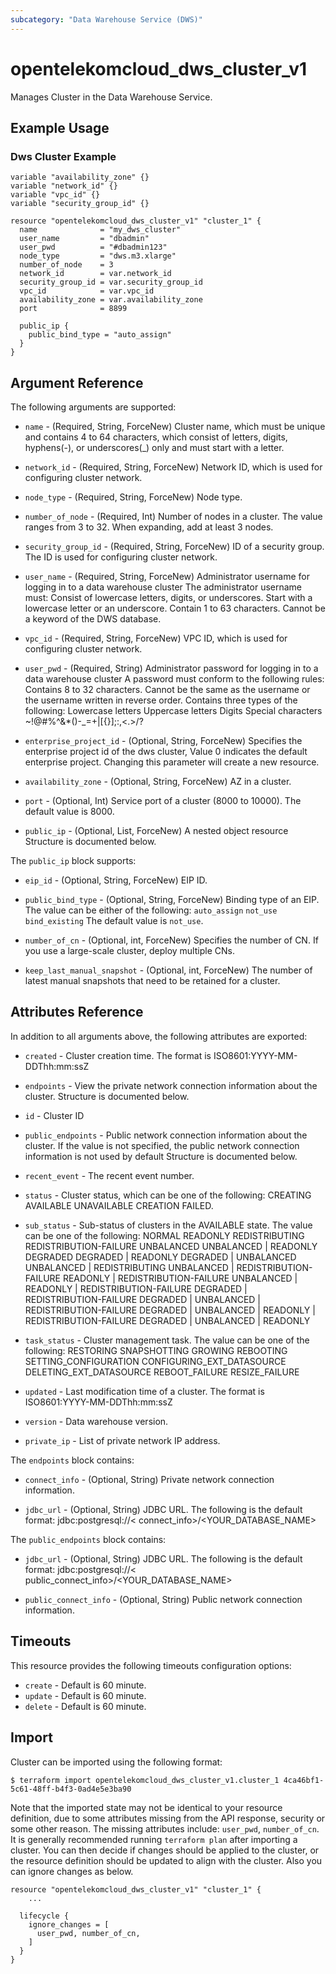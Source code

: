 ```yaml
---
subcategory: "Data Warehouse Service (DWS)"
---
```


# opentelekomcloud_dws_cluster_v1

Manages Cluster in the Data Warehouse Service.

## Example Usage

### Dws Cluster Example

```hcl
variable "availability_zone" {}
variable "network_id" {}
variable "vpc_id" {}
variable "security_group_id" {}

resource "opentelekomcloud_dws_cluster_v1" "cluster_1" {
  name              = "my_dws_cluster"
  user_name         = "dbadmin"
  user_pwd          = "#dbadmin123"
  node_type         = "dws.m3.xlarge"
  number_of_node    = 3
  network_id        = var.network_id
  security_group_id = var.security_group_id
  vpc_id            = var.vpc_id
  availability_zone = var.availability_zone
  port              = 8899

  public_ip {
    public_bind_type = "auto_assign"
  }
}
```

## Argument Reference

The following arguments are supported:

* `name` - (Required, String, ForceNew) Cluster name, which must be unique and contains 4 to 64 characters, which
  consist of letters, digits, hyphens(-), or underscores(_) only and must start with a letter.

* `network_id` - (Required, String, ForceNew) Network ID, which is used for configuring cluster network.

* `node_type` - (Required, String, ForceNew) Node type.

* `number_of_node` - (Required, Int) Number of nodes in a cluster. The value ranges from 3 to 32. When expanding,
  add at least 3 nodes.

* `security_group_id` - (Required, String, ForceNew) ID of a security group. The ID is used for configuring cluster
  network.

* `user_name` - (Required, String, ForceNew) Administrator username for logging in to a data warehouse cluster The
  administrator username must:  Consist of lowercase letters, digits, or underscores. Start with a lowercase letter or
  an underscore. Contain 1 to 63 characters. Cannot be a keyword of the DWS database.

* `vpc_id` - (Required, String, ForceNew) VPC ID, which is used for configuring cluster network.

* `user_pwd` - (Required, String) Administrator password for logging in to a data warehouse cluster A password
  must conform to the following rules:  Contains 8 to 32 characters. Cannot be the same as the username or the username
  written in reverse order. Contains three types of the following:
  Lowercase letters Uppercase letters Digits Special characters
  ~!@#%^&*()-_=+|[{}];:,<.>/?

* `enterprise_project_id` - (Optional, String, ForceNew) Specifies the enterprise project id of the dws cluster,
  Value 0 indicates the default enterprise project.
  Changing this parameter will create a new resource.

* `availability_zone` - (Optional, String, ForceNew) AZ in a cluster.

* `port` - (Optional, Int) Service port of a cluster (8000 to 10000). The default value is 8000.

* `public_ip` - (Optional, List, ForceNew) A nested object resource Structure is documented below.

The `public_ip` block supports:

* `eip_id` - (Optional, String, ForceNew) EIP ID.

* `public_bind_type` - (Optional, String, ForceNew) Binding type of an EIP. The value can be either of the following:
  `auto_assign` `not_use` `bind_existing` The default value is `not_use`.

* `number_of_cn` - (Optional, int, ForceNew) Specifies the number of CN. If you use a large-scale cluster, deploy
  multiple CNs.

* `keep_last_manual_snapshot` - (Optional, int, ForceNew) The number of latest manual snapshots that need to be retained for a cluster.

## Attributes Reference

In addition to all arguments above, the following attributes are exported:

* `created` - Cluster creation time. The format is ISO8601:YYYY-MM-DDThh:mm:ssZ

* `endpoints` - View the private network connection information about the cluster. Structure is documented below.

* `id` - Cluster ID

* `public_endpoints` - Public network connection information about the cluster. If the value is not specified, the
  public network connection information is not used by default Structure is documented below.

* `recent_event` - The recent event number.

* `status` - Cluster status, which can be one of the following:  CREATING AVAILABLE UNAVAILABLE CREATION FAILED.

* `sub_status` - Sub-status of clusters in the AVAILABLE state. The value can be one of the following:  NORMAL READONLY
  REDISTRIBUTING REDISTRIBUTION-FAILURE UNBALANCED UNBALANCED | READONLY DEGRADED DEGRADED | READONLY DEGRADED |
  UNBALANCED UNBALANCED | REDISTRIBUTING UNBALANCED | REDISTRIBUTION-FAILURE READONLY | REDISTRIBUTION-FAILURE
  UNBALANCED | READONLY | REDISTRIBUTION-FAILURE DEGRADED | REDISTRIBUTION-FAILURE DEGRADED | UNBALANCED |
  REDISTRIBUTION-FAILURE DEGRADED | UNBALANCED | READONLY | REDISTRIBUTION-FAILURE DEGRADED | UNBALANCED | READONLY

* `task_status` - Cluster management task. The value can be one of the following:
  RESTORING SNAPSHOTTING GROWING REBOOTING SETTING_CONFIGURATION CONFIGURING_EXT_DATASOURCE DELETING_EXT_DATASOURCE
  REBOOT_FAILURE RESIZE_FAILURE

* `updated` - Last modification time of a cluster. The format is ISO8601:YYYY-MM-DDThh:mm:ssZ

* `version` - Data warehouse version.

* `private_ip` - List of private network IP address.

The `endpoints` block contains:

* `connect_info` - (Optional, String) Private network connection information.

* `jdbc_url` - (Optional, String)
  JDBC URL. The following is the default format:
  jdbc:postgresql://< connect_info>/<YOUR_DATABASE_NAME>

The `public_endpoints` block contains:

* `jdbc_url` - (Optional, String)
  JDBC URL. The following is the default format:
  jdbc:postgresql://< public_connect_info>/<YOUR_DATABASE_NAME>

* `public_connect_info` - (Optional, String)
  Public network connection information.

## Timeouts

This resource provides the following timeouts configuration options:

* `create` - Default is 60 minute.
* `update` - Default is 60 minute.
* `delete` - Default is 60 minute.

## Import

Cluster can be imported using the following format:

```
$ terraform import opentelekomcloud_dws_cluster_v1.cluster_1 4ca46bf1-5c61-48ff-b4f3-0ad4e5e3ba90
```

Note that the imported state may not be identical to your resource definition, due to some attributes missing from the
API response, security or some other reason. The missing attributes include: `user_pwd`, `number_of_cn`.
It is generally recommended running `terraform plan` after importing a cluster.
You can then decide if changes should be applied to the cluster, or the resource definition
should be updated to align with the cluster. Also you can ignore changes as below.

```
resource "opentelekomcloud_dws_cluster_v1" "cluster_1" {
    ...

  lifecycle {
    ignore_changes = [
      user_pwd, number_of_cn,
    ]
  }
}
```
